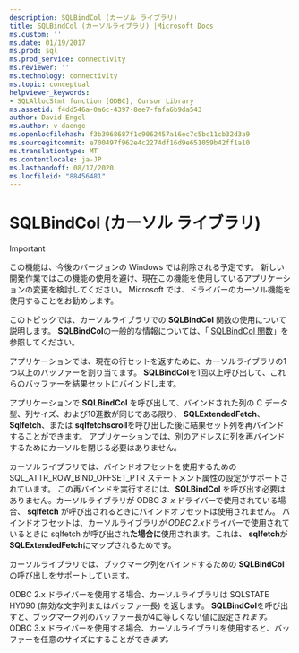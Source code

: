 ```yaml
---
description: SQLBindCol (カーソル ライブラリ)
title: SQLBindCol (カーソルライブラリ) |Microsoft Docs
ms.custom: ''
ms.date: 01/19/2017
ms.prod: sql
ms.prod_service: connectivity
ms.reviewer: ''
ms.technology: connectivity
ms.topic: conceptual
helpviewer_keywords:
- SQLAllocStmt function [ODBC], Cursor Library
ms.assetid: f4dd546a-0a6c-4397-8ee7-fafa6b9da543
author: David-Engel
ms.author: v-daenge
ms.openlocfilehash: f3b3968687f1c9062457a16ec7c5bc11cb32d3a9
ms.sourcegitcommit: e700497f962e4c2274df16d9e651059b42ff1a10
ms.translationtype: MT
ms.contentlocale: ja-JP
ms.lasthandoff: 08/17/2020
ms.locfileid: "88456481"
---
```

# <a name="sqlbindcol-cursor-library"></a>SQLBindCol (カーソル ライブラリ)
> [!IMPORTANT]  
>  この機能は、今後のバージョンの Windows では削除される予定です。 新しい開発作業ではこの機能の使用を避け、現在この機能を使用しているアプリケーションの変更を検討してください。 Microsoft では、ドライバーのカーソル機能を使用することをお勧めします。  
  
 このトピックでは、カーソルライブラリでの **SQLBindCol** 関数の使用について説明します。 **SQLBindCol**の一般的な情報については、「 [SQLBindCol 関数](../../../odbc/reference/syntax/sqlbindcol-function.md)」を参照してください。  
  
 アプリケーションでは、現在の行セットを返すために、カーソルライブラリの1つ以上のバッファーを割り当てます。 **SQLBindCol**を1回以上呼び出して、これらのバッファーを結果セットにバインドします。  
  
 アプリケーションで **SQLBindCol** を呼び出して、バインドされた列の C データ型、列サイズ、および10進数が同じである限り、 **SQLExtendedFetch**、 **Sqlfetch**、または **sqlfetchscroll**を呼び出した後に結果セット列を再バインドすることができます。 アプリケーションでは、別のアドレスに列を再バインドするためにカーソルを閉じる必要はありません。  
  
 カーソルライブラリでは、バインドオフセットを使用するための SQL_ATTR_ROW_BIND_OFFSET_PTR ステートメント属性の設定がサポートされています。 この再バインドを実行するには、**SQLBindCol** を呼び出す必要はありません。カーソルライブラリが ODBC *3. x* ドライバーで使用されている場合、 **sqlfetch** が呼び出されるときにバインドオフセットは使用されません。 バインドオフセットは、カーソルライブラリ*が ODBC 2.x*ドライバーで使用されているときに sqlfetch が呼び出され**た場合に**使用されます。これは、 **sqlfetch**が**SQLExtendedFetch**にマップされるためです。  
  
 カーソルライブラリでは、ブックマーク列をバインドするための **SQLBindCol** の呼び出しをサポートしています。  
  
 ODBC 2.x ドライバーを使用する場合、カーソルライブラリは SQLSTATE HY090 (無効な文字列またはバッファー長) を返します。 **SQLBindCol**を呼び出すと、ブックマーク列のバッファー長が4に等しくない値に設定さ*れます。* ODBC 3.x ドライバーを使用する場合、カーソルライブラリを使用すると、バッファーを任意のサイズにすることができ*ます。*
